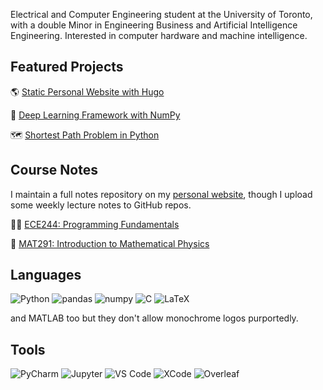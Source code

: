 Electrical and Computer Engineering student at the University of Toronto, with a double Minor in Engineering Business and Artificial Intelligence Engineering. Interested in computer hardware and machine intelligence.

## Featured Projects

🌎 [Static Personal Website with Hugo](https://github.com/arnav-patil-12/arnav-patil-12.github.io)

🧠 [Deep Learning Framework with NumPy](https://github.com/arnav-patil-12/neural-network-from-scratch)    

🗺️ [Shortest Path Problem in Python](https://github.com/arnav-patil-12/dijkstra-algorithm)

## Course Notes
I maintain a full notes repository on my [personal website](https://arnav-patil-12.github.io/notes), though I upload some weekly lecture notes to GitHub repos.

👨‍💻 [ECE244: Programming Fundamentals](https://github.com/arnav-patil-12/ece244-notes)

🧮 [MAT291: Introduction to Mathematical Physics](https://github.com/arnav-patil-12/mat291-notes)

## Languages

![Python](https://img.shields.io/badge/python-3670A0?style=for-the-badge&logo=python&logoColor=ffdd54)
![pandas](https://img.shields.io/badge/Pandas-2C2D72?style=for-the-badge&logo=pandas&logoColor=white)
![numpy](https://img.shields.io/badge/Numpy-777BB4?style=for-the-badge&logo=numpy&logoColor=white)
![C](https://img.shields.io/badge/C-00599C?style=for-the-badge&logo=c&logoColor=white)
![LaTeX](https://img.shields.io/badge/LaTeX-47A141?style=for-the-badge&logo=LaTeX&logoColor=white)

and MATLAB too but they don't allow monochrome logos purportedly.

## Tools

![PyCharm](https://img.shields.io/badge/PyCharm-000000.svg?&style=for-the-badge&logo=PyCharm&logoColor=white)
![Jupyter](https://img.shields.io/badge/Jupyter-F37626.svg?&style=for-the-badge&logo=Jupyter&logoColor=white)
![VS Code](https://img.shields.io/badge/Visual_Studio_Code-0078D4?style=for-the-badge&logo=visual%20studio%20code&logoColor=white)
![XCode](https://img.shields.io/badge/Xcode-007ACC?style=for-the-badge&logo=Xcode&logoColor=white)
![Overleaf](https://img.shields.io/badge/Overleaf-47A141?style=for-the-badge&logo=Overleaf&logoColor=white)

